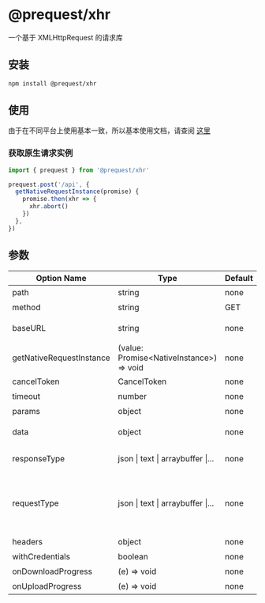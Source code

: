 # @prequest/xhr

一个基于 XMLHttpRequest 的请求库

## 安装

```bash
npm install @prequest/xhr
```

## 使用

由于在不同平台上使用基本一致，所以基本使用文档，请查阅 [这里](/usage)

### 获取原生请求实例

```ts
import { prequest } from '@prequest/xhr'

prequest.post('/api', {
  getNativeRequestInstance(promise) {
    promise.then(xhr => {
      xhr.abort()
    })
  },
})
```

## 参数

| Option Name              | Type                                       | Default | Required | Meaning                            | Example                 |
| ------------------------ | ------------------------------------------ | ------- | -------- | ---------------------------------- | ----------------------- |
| path                     | string                                     | none    | Y        | 接口路径                           | /api                    |
| method                   | string                                     | GET     | N        | 请求方式                           | post                    |
| baseURL                  | string                                     | none    | N        | 服务器地址                         | 'http://localhost:3000' |
| getNativeRequestInstance | (value: Promise\<NativeInstance\>) => void | none    | N        | 获取原生请求实例                   |                         |
| cancelToken              | CancelToken                                | none    | N        | 取消请求                           |                         |
| timeout                  | number                                     | none    | N        | 请求超时                           | 5000                    |
| params                   | object                                     | none    | N        | url 参数                           | { id: 10}               |
| data                     | object                                     | none    | N        | 请求头传输数据                     | { id: 10}               |
| responseType             | json \| text \| arraybuffer \|...          | none    | N        | 响应的数据类型                     | json                    |
| requestType              | json \| text \| arraybuffer \|...          | none    | N        | 请求的数据类型，用以自动设置请求头 | json                    |
| headers                  | object                                     | none    | N        | 请求头                             | { token: 'aaaaa'}       |
| withCredentials          | boolean                                    | none    | N        | 认证                               |                         |
| onDownloadProgress       | (e) => void                                | none    | N        | 下载进度                           |                         |
| onUploadProgress         | (e) => void                                | none    | N        | 上传进度                           |                         |
